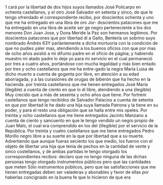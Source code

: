 1
cará por la libertad de dos hijos suyos llamados José Polícarpo en ochenta castellanos, y el otro José Salvador en setenta y sínco, de que le tengo ofrendado el correspondiente recibo, por doscientos ochenta y uno que me ha entregado en una libra de oro Jor-
doscientos patacones que me ha entregado en una libra de aceite ser
ge negro perteneciente a los dos menores Don Juan Jose, y Dona
Meride la Paz son hermanos legítimos. Por doscientos patacones que
por libertad dí a Gaito, Bentería un sobrino suyo nombrado Andrés
63Y
parlantemente a dicha mortuoria con la condición de que no pudies
yaler mas, atendiendo a los buenos oficios con que por mas de ocho
años asistió a mi difunto padre en el oficio de página; y habiendo
muestro mi atado padre lo deje yo para mi servicio en el cual
permaneció por tres a cuatro años, portándose con mucha legalidad y más bien entado por tres y ocho castellanos que me ha entre-gado la negra María Luisa de dicho muerto a cuenta de gogenta
por libre, en atención a su edad aborragada, y a las curasiones de orugas de biberón que ha hecho en la hacienda. por treinta castellanos que me tienen entregados José María (ilegible) a cuenta de ciento en que lo di libre, atendiendo a una (ilegible)
Muy crecido que a más de sesenta y ocho años que tiene. Por fortrem castellanos que tengo recibidos de Salvador Palacios a cuenta de setenta en que por libertad le he dado una hija suya llamada
Patrona y la tiene en su poder, y para el resto una obligación que se halla entre mis opeles. Por treinta y ocho castellanos que me tiene entregados Jacinto Manzano a cuenta de ciento y sancuento en que le tengo vendido un negro propio de
Juan Malo, el cual era comprendido en los del (illegible) por el servicio de la República. Por treinta y cuatro castellanos que me tiene entregados Pedro Morillo negro libre a su suerte en la que por libertad que a su muerte.
Advertiendo que aunque fueras seciento los que medio, los fueron con el objeto de libertar una hija que tenia de pechos en la cantidad de vente y sinco costellanos, y de ambas
partidas le tengo otorgado los correspondientes recibos: declaro que no tengo ninguna de las dichas personas tengo otorgado instrumentos públicos pero que las cantidades que meten
Sólo instrumentos públicos, pero que las satisfacciones que me tienen entregadas deben ser valaderas y abonables y favor de ellas por haberlas concignado en la buena fe que lo hicieron de que era